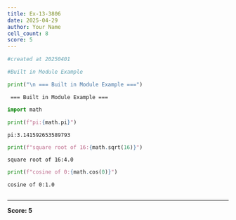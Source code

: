 ```yaml
---
title: Ex-13-3806
date: 2025-04-29
author: Your Name
cell_count: 8
score: 5
---
```


```python
#created at 20250401
```


```python
#Built in Module Example
```


```python
print("\n === Built in Module Example ===")
```

    
     === Built in Module Example ===



```python
import math
```


```python
print(f"pi:{math.pi}")
```

    pi:3.141592653589793



```python
print(f"square root of 16:{math.sqrt(16)}")
```

    square root of 16:4.0



```python
print(f"cosine of 0:{math.cos(0)}")
```

    cosine of 0:1.0



```python

```


---
**Score: 5**